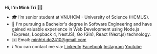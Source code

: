 
**Hi, I'm Minh Tri** 👋😄
- 🎓 I’m senior student at VNUHCM - University of Science (HCMUS).
- 🎯 I'm pursuing a Bachelor's degree in Software Engineering and have gained valuable experience in Web Development using Node.js (Express, Loopback 4, NestJS), Go (Gin), React (Next.js) technology.
- ✉️ Email: minhtri.do2410@gmail.com
- 📞 You can contact me via:
[LinkedIn](https://www.linkedin.com/in/minhtrido/)
[Facebook](https://www.facebook.com/mitidevus/)
[Instagram](https://www.instagram.com/tori.2410/)
[Youtube](https://www.youtube.com/channel/UCwKHY4Kc7JZLPLEIGQahtAA)
